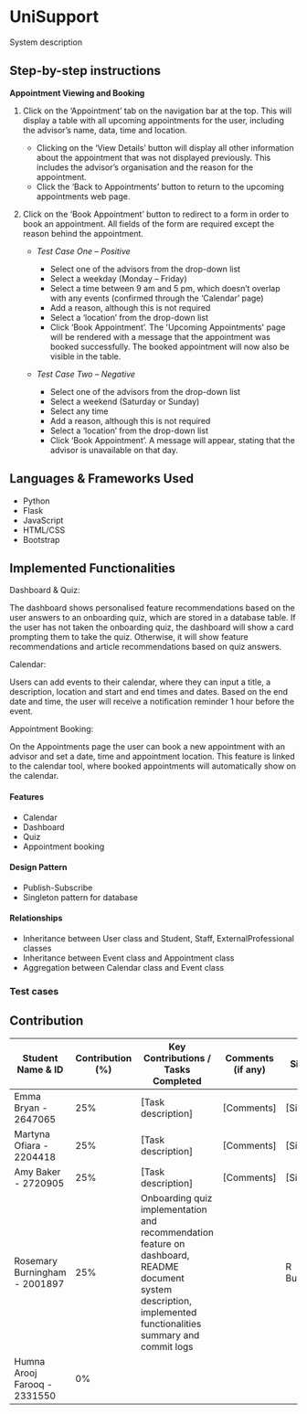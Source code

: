 # UniSupport

System description

## Step-by-step instructions

**Appointment Viewing and Booking**
1.	Click on the ‘Appointment’ tab on the navigation bar at the top. This will display a table with all upcoming appointments for the user, including the advisor’s name, data, time and location.
    - Clicking on the ‘View Details’ button will display all other information about the appointment that was not displayed previously. This includes the advisor’s organisation and the reason for the appointment.
    - Click the ‘Back to Appointments’ button to return to the upcoming appointments web page.
      
2.	Click on the ‘Book Appointment’ button to redirect to a form in order to book an appointment. All fields of the form are required except the reason behind the appointment. 
      - _Test Case One – Positive_
          - Select one of the advisors from the drop-down list
          - Select a weekday (Monday – Friday)
          - Select a time between 9 am and 5 pm, which doesn’t overlap with any events (confirmed through the ‘Calendar’ page)
          - Add a reason, although this is not required
          - Select a ‘location’ from the drop-down list
          - Click ‘Book Appointment’. The 'Upcoming Appointments' page will be rendered with a message that the appointment was booked successfully. The booked appointment will now also be visible in the table.
            
      - _Test Case Two – Negative_
          - Select one of the advisors from the drop-down list
          - Select a weekend (Saturday or Sunday)
          - Select any time
          - Add a reason, although this is not required
          - Select a ‘location’ from the drop-down list
          - Click ‘Book Appointment’. A message will appear, stating that the advisor is unavailable on that day.



## Languages & Frameworks Used

- Python
- Flask
- JavaScript
- HTML/CSS
- Bootstrap

## Implemented Functionalities

Dashboard & Quiz: 

The dashboard shows personalised feature recommendations based on the user answers to an onboarding quiz, which are stored in a database table. If the user has not taken the onboarding quiz, the dashboard will show a card prompting them to take the quiz. Otherwise, it will show feature recommendations and article recommendations based on quiz answers.

Calendar: 

Users can add events to their calendar, where they can input a title, a description, location and start and end times and dates. Based on the end date and time, the user will receive a notification reminder 1 hour before the event.

Appointment Booking: 

On the Appointments page the user can book a new appointment with an advisor and set a date, time and appointment location. This feature is linked to the calendar tool, where booked appointments will automatically show on the calendar.

#### Features
- Calendar
- Dashboard
- Quiz
- Appointment booking

#### Design Pattern
- Publish-Subscribe
- Singleton pattern for database

#### Relationships
- Inheritance between User class and Student, Staff, ExternalProfessional classes
- Inheritance between Event class and Appointment class
- Aggregation between Calendar class and Event class

### Test cases

## Contribution

| Student Name & ID             | Contribution (%) | Key Contributions / Tasks Completed                                                                                                                             | Comments (if any) | Signature    |
|-------------------------------|------------------|-----------------------------------------------------------------------------------------------------------------------------------------------------------------|-------------------|--------------|
| Emma Bryan - 2647065          | 25%              | [Task description]                                                                                                                                              | [Comments]        | [Signature]  |
| Martyna Ofiara - 2204418      | 25%              | [Task description]                                                                                                                                              | [Comments]        | [Signature]  |
| Amy Baker - 2720905           | 25%              | [Task description]                                                                                                                                              | [Comments]        | [Signature]  |
| Rosemary Burningham - 2001897 | 25%              | Onboarding quiz implementation and recommendation feature on dashboard, README document system description, implemented functionalities summary and commit logs |                   | R Burningham |
| Humna Arooj Farooq - 2331550  | 0%               |                                                                                                                                                                 |                   |              |
